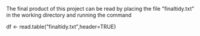 The final product of this project can be read by placing the file "finaltidy.txt" in the working directory and running the command

df <- read.table("finaltidy.txt",header=TRUE)
